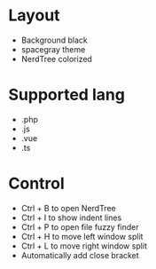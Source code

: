 # Layout
- Background black
- spacegray theme
- NerdTree colorized

# Supported lang
- .php
- .js
- .vue
- .ts

# Control
- Ctrl + B to open NerdTree
- Ctrl + I to show indent lines
- Ctrl + P to open file fuzzy finder
- Ctrl + H to move left window split
- Ctrl + L to move right window split
- Automatically add close bracket
